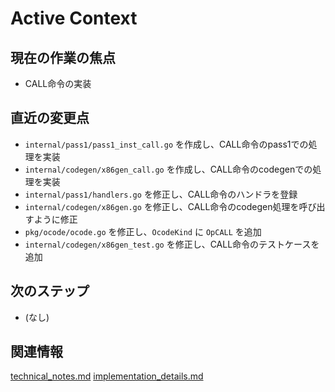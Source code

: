 # Active Context

## 現在の作業の焦点
- CALL命令の実装

## 直近の変更点
- `internal/pass1/pass1_inst_call.go` を作成し、CALL命令のpass1での処理を実装
- `internal/codegen/x86gen_call.go` を作成し、CALL命令のcodegenでの処理を実装
- `internal/pass1/handlers.go` を修正し、CALL命令のハンドラを登録
- `internal/codegen/x86gen.go` を修正し、CALL命令のcodegen処理を呼び出すように修正
- `pkg/ocode/ocode.go` を修正し、`OcodeKind` に `OpCALL` を追加
- `internal/codegen/x86gen_test.go` を修正し、CALL命令のテストケースを追加

## 次のステップ
- (なし)

## 関連情報
[technical_notes.md](../details/technical_notes.md)
[implementation_details.md](../details/implementation_details.md)
